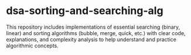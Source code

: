 # dsa-sorting-and-searching-alg
This repository includes implementations of essential searching (binary, linear) and sorting algorithms (bubble, merge, quick, etc.) with clear code, explanations, and complexity analysis to help understand and practice algorithmic concepts.
